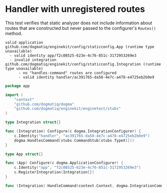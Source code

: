# Handler with unregistered routes

This test verifies that static analyzer does not include information about
routes that are constructed but never passed to the configurer's `Routes()`
method.

```au:output au:group=matrix
valid application github.com/dogmatiq/enginekit/config/staticconfig.App (runtime type unavailable)
  - valid identity app/f2c08525-623e-4c76-851c-3172953269e3
  - invalid integration github.com/dogmatiq/enginekit/config/staticconfig.Integration (runtime type unavailable)
      - no "handles-command" routes are configured
      - valid identity handler/ac391765-da58-4e7c-a478-e4725eb2b0e9
```

```go au:input au:group=matrix
package app

import (
	"context"
	"github.com/dogmatiq/dogma"
	"github.com/dogmatiq/enginekit/enginetest/stubs"
)

type Integration struct{}

func (Integration) Configure(c dogma.IntegrationConfigurer) {
	c.Identity("handler", "ac391765-da58-4e7c-a478-e4725eb2b0e9")
	dogma.HandlesCommand[stubs.CommandStub[stubs.TypeX]]()
}

type App struct{}

func (App) Configure(c dogma.ApplicationConfigurer) {
	c.Identity("app", "f2c08525-623e-4c76-851c-3172953269e3")
	c.RegisterIntegration(Integration{})
}

func (Integration) HandleCommand(context.Context, dogma.IntegrationCommandScope, dogma.Command) error { return nil }
```
